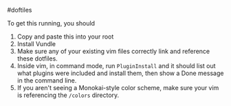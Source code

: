 #doftiles

To get this running, you should

1. Copy and paste this into your root
2. Install Vundle
3. Make sure any of your existing vim files correctly link and reference these dotfiles. 
4. Inside vim, in command mode, run `PluginInstall` and it should list out what plugins were included and install them, then show a Done message in the command line. 
5. If you aren't seeing a Monokai-style color scheme, make sure your vim is referencing the `/colors` directory. 
